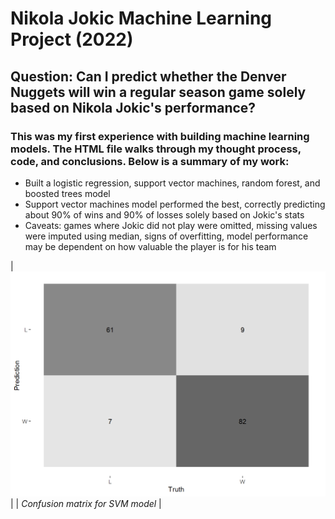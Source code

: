 # Nikola Jokic Machine Learning Project (2022)

## Question: Can I predict whether the Denver Nuggets will win a regular season game solely based on Nikola Jokic's performance? 

### This was my first experience with building machine learning models. The HTML file walks through my thought process, code, and conclusions. Below is a summary of my work:

- Built a logistic regression, support vector machines, random forest, and boosted trees model
- Support vector machines model performed the best, correctly predicting about 90% of wins and 90% of losses solely based on Jokic's stats
- Caveats: games where Jokic did not play were omitted, missing values were imputed using median, signs of overfitting, model performance may be dependent on how valuable the player is for his team

| ![](https://github.com/raychan6/nikola-jokic-machine-learning-project/blob/main/images/confusion_matrix.png) |
| *Confusion matrix for SVM model* |
